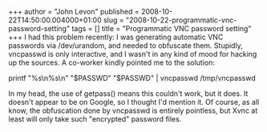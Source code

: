 +++
author = "John Levon"
published = 2008-10-22T14:50:00.004000+01:00
slug = "2008-10-22-programmatic-vnc-password-setting"
tags = []
title = "Programmatic VNC password setting"
+++
I had this problem recently: I was generating automatic VNC passwords
via /dev/urandom, and needed to obfuscate them. Stupidly, vncpasswd is
only interactive, and I wasn't in any kind of mood for hacking up the
sources. A co-worker kindly pointed me to the solution:  
  
printf "%s\\n%s\\n" "$PASSWD" "$PASSWD" | vncpasswd /tmp/vncpasswd  
  
In my head, the use of getpass() means this couldn't work, but it does.
It doesn't appear to be on Google, so I thought I'd mention it. Of
course, as all know, the obfuscation done by vncpasswd is entirely
pointless, but Xvnc at least will only take such "encrypted" password
files.
